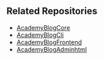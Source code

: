 ## Related Repositories

- [AcademyBlogCore](https://github.com/koentjeh/AcademyBlogCore)
- [AcademyBlogCli](https://github.com/koentjeh/AcademyBlogCli)
- [AcademyBlogFrontend](https://github.com/koentjeh/AcademyBlogFrontend)
- [AcademyBlogAdminhtml](https://github.com/koentjeh/AcademyBlogAdminhtml)
